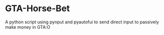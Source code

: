 # GTA-Horse-Bet
A python script using pynput and pyautofui to send direct input to passively make money in GTA:O
